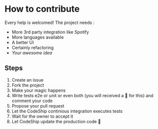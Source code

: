 # How to contribute
Every help is welcomed! 
The project needs :
* More 3rd party integration like Spotify
* More languages available
* A better UI
* Certainly refactoring 
* *Your awesome idea*

## Steps 
1. Create an issue 
2. Fork the project
3. Make your magic happens
4. Write tests e2e or unit or even both (you will received a :beer: for this) and comment your code
5. Propose your pull request
6. Let the CodeShip continious integration executes tests
7. Wait for the owner to accept it
8. Let CodeShip update the production code :dizzy:
